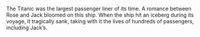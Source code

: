 The Titanic was the largest passenger liner of its time. A romance between Rose and Jack bloomed on this ship. When the ship hit an iceberg during its voyage, it tragically sank, taking with it the lives of hundreds of passengers, including Jack’s.